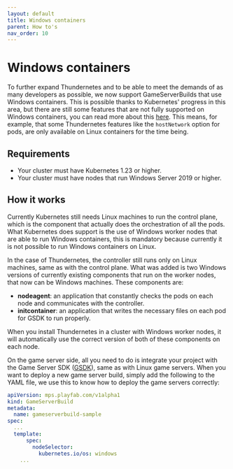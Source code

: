 ```yaml
---
layout: default
title: Windows containers
parent: How to's
nav_order: 10
---
```


# Windows containers

To further expand Thundernetes and to be able to meet the demands of as many developers as possible, we now support GameServerBuilds that use Windows containers. This is possible thanks to Kubernetes' progress in this area, but there are still some features that are not fully supported on Windows containers, you can read more about this [here](https://kubernetes.io/docs/setup/production-environment/windows/intro-windows-in-kubernetes/). This means, for example, that some Thundernetes features like the `hostNetwork` option for pods, are only available on Linux containers for the time being.

## Requirements

- Your cluster must have Kubernetes 1.23 or higher.
- Your cluster must have nodes that run Windows Server 2019 or higher.

## How it works

Currently Kubernetes still needs Linux machines to run the control plane, which is the component that actually does the orchestration of all the pods. What Kubernetes does support is the use of Windows worker nodes that are able to run Windows containers, this is mandatory because currently it is not possible to run Windows containers on Linux.

In the case of Thundernetes, the controller still runs only on Linux machines, same as with the control plane. What was added is two Windows versions of currently existing components that run on the worker nodes, that now can be Windows machines. These components are:

- **nodeagent**: an application that constantly checks the pods on each node and communicates with the controller.
- **initcontainer**: an application that writes the necessary files on each pod for GSDK to run properly.

When you install Thundernetes in a cluster with Windows worker nodes, it will automatically use the correct version of both of these components on each node.

On the game server side, all you need to do is integrate your project with the Game Server SDK ([GSDK](https://github.com/PlayFab/gsdk)), same as with Linux game servers. When you want to deploy a new game server build, simply add the following to the YAML file, we use this to know how to deploy the game servers correctly:

```yaml
apiVersion: mps.playfab.com/v1alpha1
kind: GameServerBuild
metadata:
  name: gameserverbuild-sample
spec:
  ...
  template:
      spec:
        nodeSelector:
          kubernetes.io/os: windows
    ...
```